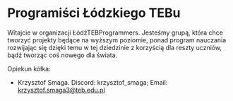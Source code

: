 # Programiści Łódzkiego TEBu

Witajcie w organizacji ŁódźTEBProgrammers. Jesteśmy grupą, która chce tworzyć projekty będące na wyższym poziomie, ponad program nauczania rozwijając się dzięki temu w tej dziedzinie z korzyścią dla reszty uczniów, bądź tworząc coś nowego dla świata.

Opiekun kółka:
- Krzysztof Smaga. Discord: krzysztof_smaga; Email: krzysztof.smaga3@teb.edu.pl
